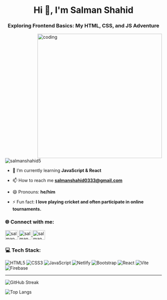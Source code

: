 <h1 align="center">Hi 👋, I'm Salman Shahid</h1>
<h3 align="center">Exploring Frontend Basics: My HTML, CSS, and JS Adventure</h3>

<img align="right" alt="coding" width="400" src="https://camo.githubusercontent.com/8c5cdf60e41ea1c81044856ea5d178045e851f0b7e6e7365276c5ee3814d82d9/68747470733a2f2f6d65646961312e67697068792e636f6d2f6d656469612f6a52663566736e38473659616f674157786e2f67697068792e6769663f6369643d373930623736313164663965396231626433356530313837646231366233303535356461656234356262313033383935267269643d67697068792e6769662663743d73">

<p align="left"> 
  <img src="https://komarev.com/ghpvc/?username=salmanshahid5&label=Profile%20views&color=0e75b6&style=flat" alt="salmanshahid5" /> 
</p>

- 🌱 I’m currently learning **JavaScript & React**

- 📫 How to reach me **salmanshahid0333@gmail.com**

- 😄 Pronouns: **he/him**

- ⚡ Fun fact: **I love playing cricket and often participate in online tournaments.**

<h3 align="left">🌐 Connect with me:</h3>
<p align="left">
  <a href="https://linkedin.com/in/salman-shahid-907812296" target="blank">
    <img align="center" src="https://raw.githubusercontent.com/rahuldkjain/github-profile-readme-generator/master/src/images/icons/Social/linked-in-alt.svg" alt="salman shahid" height="30" width="40" />
  </a>
  <a href="https://fb.com/hunain.raza.3344" target="blank">
    <img align="center" src="https://raw.githubusercontent.com/rahuldkjain/github-profile-readme-generator/master/src/images/icons/Social/facebook.svg" alt="salman shahid" height="30" width="40" />
  </a>
  <a href="https://instagram.com/salman_._shahid" target="blank">
    <img align="center" src="https://raw.githubusercontent.com/rahuldkjain/github-profile-readme-generator/master/src/images/icons/Social/instagram.svg" alt="salman_._shahid" height="30" width="40" />
  </a>
</p>

<h3 align="left">💻 Tech Stack:</h3>

![HTML5](https://img.shields.io/badge/html5-%23E34F26.svg?style=for-the-badge&logo=html5&logoColor=white) 
![CSS3](https://img.shields.io/badge/css3-%231572B6.svg?style=for-the-badge&logo=css3&logoColor=white) 
![JavaScript](https://img.shields.io/badge/javascript-%23323330.svg?style=for-the-badge&logo=javascript&logoColor=%23F7DF1E) 
![Netlify](https://img.shields.io/badge/netlify-%23000000.svg?style=for-the-badge&logo=netlify&logoColor=#00C7B7) 
![Bootstrap](https://img.shields.io/badge/bootstrap-%238511FA.svg?style=for-the-badge&logo=bootstrap&logoColor=white) 
![React](https://img.shields.io/badge/react-%2320232a.svg?style=for-the-badge&logo=react&logoColor=%2361DAFB) 
![Vite](https://img.shields.io/badge/vite-%23646CFF.svg?style=for-the-badge&logo=vite&logoColor=white) 
![Firebase](https://img.shields.io/badge/firebase-a08021?style=for-the-badge&logo=firebase&logoColor=ffcd34)

---

![GitHub Streak](https://github-readme-streak-stats.herokuapp.com/?user=salmanshahid5&theme=dark&hide_border=false)<br/>

![Top Langs](https://github-readme-stats.vercel.app/api/top-langs/?username=salmanshahid5&theme=dark&hide_border=false&include_all_commits=false&count_private=false&layout=compact)
